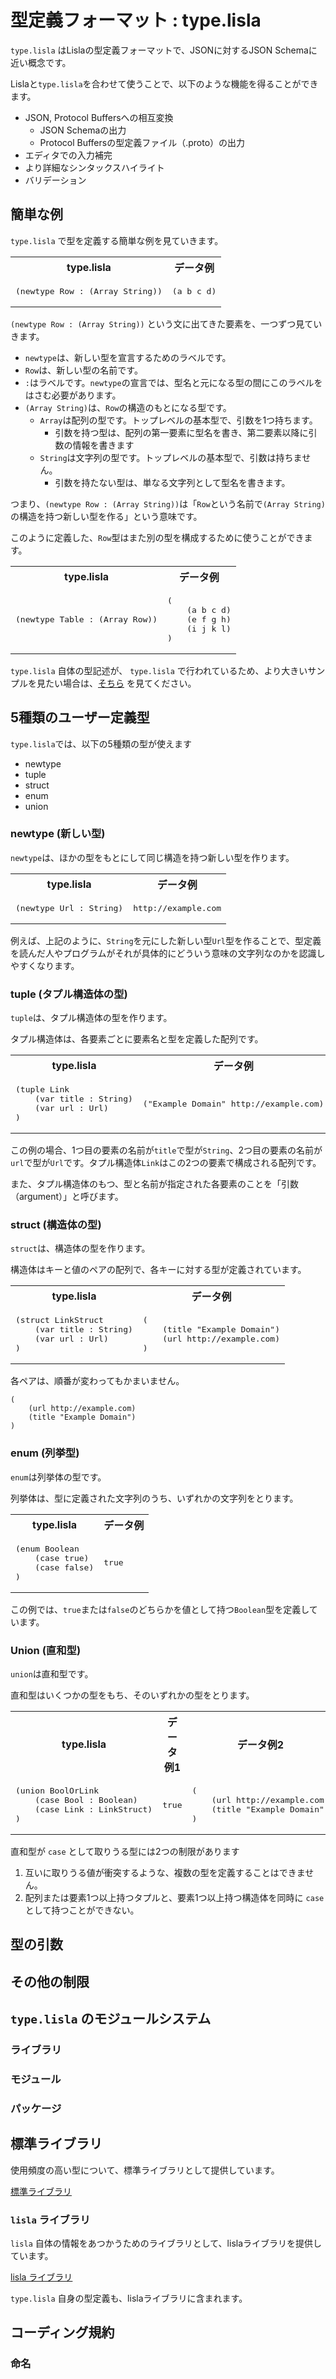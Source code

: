 # 型定義フォーマット : type.lisla

`type.lisla` はLislaの型定義フォーマットで、JSONに対するJSON Schemaに近い概念です。

Lislaと`type.lisla`を合わせて使うことで、以下のような機能を得ることができます。

* JSON, Protocol Buffersへの相互変換
    * JSON Schemaの出力
    * Protocol Buffersの型定義ファイル（.proto）の出力
* エディタでの入力補完
* より詳細なシンタックスハイライト
* バリデーション
<!--
    追加予定の機能
    * データのシリアライズ/逆シリアライズのコード生成(Rust) 
-->

## 簡単な例

`type.lisla` で型を定義する簡単な例を見ていきます。

<table>
    <tr><th>type.lisla</th><th>データ例</th></tr>
    <tr>
        <td>
<pre lang="lisla">
(newtype Row : (Array String))
</pre>
        </td>
        <td>
<pre lang="lisla">
(a b c d)
</pre>
        </td>
    </tr>
</table>

`(newtype Row : (Array String))` という文に出てきた要素を、一つずつ見ていきます。

* `newtype`は、新しい型を宣言するためのラベルです。
* `Row`は、新しい型の名前です。
* `:`はラベルです。`newtype`の宣言では、型名と元になる型の間にこのラベルをはさむ必要があります。
* `(Array String)`は、`Row`の構造のもとになる型です。
   * `Array`は配列の型です。トップレベルの基本型で、引数を1つ持ちます。
       * 引数を持つ型は、配列の第一要素に型名を書き、第二要素以降に引数の情報を書きます
   * `String`は文字列の型です。トップレベルの基本型で、引数は持ちません。
       * 引数を持たない型は、単なる文字列として型名を書きます。

つまり、`(newtype Row : (Array String))`は「`Row`という名前で`(Array String)`の構造を持つ新しい型を作る」という意味です。

このように定義した、`Row`型はまた別の型を構成するために使うことができます。

<table>
    <tr><th>type.lisla</th><th>データ例</th></tr>
    <tr>
        <td>
<pre lang="lisla">
(newtype Table : (Array Row))
</pre>
        </td>
        <td>
<pre lang="lisla">
(
    (a b c d)
    (e f g h)
    (i j k l)
)
</pre>
        </td>
    </tr>
</table>

`type.lisla` 自体の型記述が、 `type.lisla` で行われているため、より大きいサンプルを見たい場合は、[そちら](../../../data/idl/lib/lisla/type.type.lisla) を見てください。

## 5種類のユーザー定義型

`type.lisla`では、以下の5種類の型が使えます

* newtype
* tuple
* struct
* enum
* union

### newtype (新しい型)

`newtype`は、ほかの型をもとにして同じ構造を持つ新しい型を作ります。

<table>
    <tr><th>type.lisla</th><th>データ例</th></tr>
    <tr>
        <td>
<pre lang="lisla">
(newtype Url : String)
</pre>
        </td>
        <td>
<pre lang="lisla">
http://example.com
</pre>
        </td>
    </tr>
</table>

例えば、上記のように、`String`を元にした新しい型`Url`型を作ることで、型定義を読んだ人やプログラムがそれが具体的にどういう意味の文字列なのかを認識しやすくなります。


### tuple (タプル構造体の型)

`tuple`は、タプル構造体の型を作ります。

タプル構造体は、各要素ごとに要素名と型を定義した配列です。

<table>
    <tr><th>type.lisla</th><th>データ例</th></tr>
    <tr>
        <td>
<pre lang="lisla">
(tuple Link
    (var title : String)
    (var url : Url)
)
</pre>
        </td>
        <td>
<pre lang="lisla">
("Example Domain" http://example.com)
</pre>
        </td>
    </tr>
</table>

この例の場合、1つ目の要素の名前が`title`で型が`String`、2つ目の要素の名前が`url`で型が`Url`です。タプル構造体`Link`はこの2つの要素で構成される配列です。

また、タプル構造体のもつ、型と名前が指定された各要素のことを「引数（argument）」と呼びます。

### struct (構造体の型)

`struct`は、構造体の型を作ります。

構造体はキーと値のペアの配列で、各キーに対する型が定義されています。

<table>
    <tr><th>type.lisla</th><th>データ例</th></tr>
    <tr>
        <td>
<pre lang="lisla">
(struct LinkStruct
    (var title : String)
    (var url : Url)
)
</pre>
        </td>
        <td>
<pre lang="lisla">
(
    (title "Example Domain")
    (url http://example.com)
)
</pre>
        </td>
    </tr>
</table>

各ペアは、順番が変わってもかまいません。

```
(
    (url http://example.com)
    (title "Example Domain")
)
```

### enum (列挙型)

`enum`は列挙体の型です。

列挙体は、型に定義された文字列のうち、いずれかの文字列をとります。

<table>
    <tr><th>type.lisla</th><th>データ例</th></tr>
    <tr>
        <td>
<pre lang="lisla">
(enum Boolean
    (case true)
    (case false)
)
</pre>
        </td>
        <td>
<pre lang="lisla">
true
</pre>
        </td>
    </tr>
</table>

この例では、`true`または`false`のどちらかを値として持つ`Boolean`型を定義しています。

### Union (直和型)

`union`は直和型です。

直和型はいくつかの型をもち、そのいずれかの型をとります。

<table>
    <tr><th>type.lisla</th><th>データ例1</th><th>データ例2</th></tr>
    <tr>
        <td>
<pre lang="lisla">
(union BoolOrLink
    (case Bool : Boolean)
    (case Link : LinkStruct)
)
</pre>
        </td>
        <td>
<pre lang="lisla">
true
</pre>
        </td>
        <td>
<pre lang="lisla">
(
    (url http://example.com)
    (title "Example Domain")
)
</pre>
        </td>
    </tr>
</table>


直和型が `case` として取りうる型には2つの制限があります
1. 互いに取りうる値が衝突するような、複数の型を定義することはできません。
2. 配列または要素1つ以上持つタプルと、要素1つ以上持つ構造体を同時に `case` として持つことができない。



## 型の引数

## その他の制限

## `type.lisla` のモジュールシステム

### ライブラリ

### モジュール

### パッケージ

## 標準ライブラリ

使用頻度の高い型について、標準ライブラリとして提供しています。

[標準ライブラリ](../../../data/idl/standard)

### `lisla` ライブラリ

`lisla` 自体の情報をあつかうためのライブラリとして、lislaライブラリを提供しています。

[lisla ライブラリ](../../../data/idl/lib/lisla/type.type.lisla)

`type.lisla` 自身の型定義も、lislaライブラリに含まれます。

## コーディング規約

### 命名
